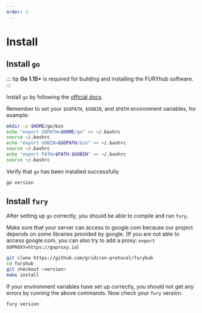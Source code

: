 ```yaml
---
order: 2
---
```


# Install
## Install `go`

::: tip
**Go 1.15+** is required for building and installing the FURYhub software.
:::

Install `go` by following the [official docs](https://golang.org/doc/install).

Remember to set your `$GOPATH`, `$GOBIN`, and `$PATH` environment variables, for example:

```bash
mkdir -p $HOME/go/bin
echo "export GOPATH=$HOME/go" >> ~/.bashrc
source ~/.bashrc
echo "export GOBIN=$GOPATH/bin" >> ~/.bashrc
source ~/.bashrc
echo "export PATH=$PATH:$GOBIN" >> ~/.bashrc
source ~/.bashrc
```

Verify that `go` has been installed successfully

```bash
go version
```

## Install `fury`

After setting up `go` correctly, you should be able to compile and run `fury`.

Make sure that your server can access to google.com because our project depends on some libraries provided by google. (If you are not able to access google.com, you can also try to add a proxy: `export GOPROXY=https://goproxy.io`)

```bash
git clone https://github.com/gridiron-protocol/furyhub
cd furyhub
git checkout <version>
make install
```

If your environment variables have set up correctly, you should not get any errors by running the above commands.
Now check your `fury` version.

```bash
fury version
```
